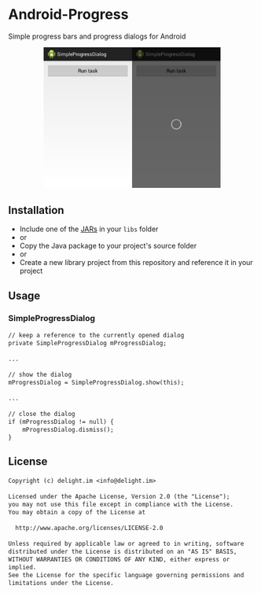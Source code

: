 # Android-Progress

Simple progress bars and progress dialogs for Android

<p align="center">
	<img src="Screenshot.png" alt="Screenshot" width="360" />
</p>

## Installation

 * Include one of the [JARs](JARs) in your `libs` folder
 * or
 * Copy the Java package to your project's source folder
 * or
 * Create a new library project from this repository and reference it in your project

## Usage

### SimpleProgressDialog

```
// keep a reference to the currently opened dialog
private SimpleProgressDialog mProgressDialog;

...

// show the dialog
mProgressDialog = SimpleProgressDialog.show(this);

...

// close the dialog
if (mProgressDialog != null) {
	mProgressDialog.dismiss();
}
```

## License

```
Copyright (c) delight.im <info@delight.im>

Licensed under the Apache License, Version 2.0 (the "License");
you may not use this file except in compliance with the License.
You may obtain a copy of the License at

  http://www.apache.org/licenses/LICENSE-2.0

Unless required by applicable law or agreed to in writing, software
distributed under the License is distributed on an "AS IS" BASIS,
WITHOUT WARRANTIES OR CONDITIONS OF ANY KIND, either express or implied.
See the License for the specific language governing permissions and
limitations under the License.
```